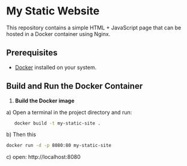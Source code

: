# My Static Website

This repository contains a simple HTML + JavaScript page that can be hosted in a Docker container using Nginx.

## Prerequisites

- [Docker](https://www.docker.com/get-started) installed on your system.

## Build and Run the Docker Container

1. **Build the Docker image**  

a) Open a terminal in the project directory and run:

```sh
   docker build -t my-static-site .
```
b) Then this

```sh
docker run -d -p 8080:80 my-static-site
```
c) open: http://localhost:8080